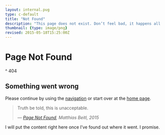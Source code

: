 ```yaml
---
layout: internal.pug
type: c-default
title: "Not Found"
description: "This page does not exist. Don’t feel bad, it happens all the time."
thumbnail: {type: image/png}
revised: 2015-05-18T15:25:00Z
---
```


# Page Not Found
^ 404

## Something went wrong

Please continue by using the [navigation](#navigation) or start over at the [home page](/).

> Truth be told, this is unacceptable.
> <footer>— <cite><a href="/404/">Page Not Found</a>, Matthias&nbsp;Beitl, 2015</cite></footer>

I will put the content right here once I’ve found out where it went. I&nbsp;promise.
